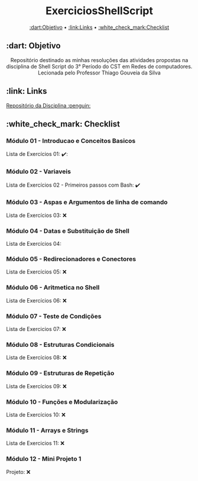 <h1 align="center">ExerciciosShellScript</h1>
<p align="center">
 <a href="#Objetivo">:dart:Objetivo</a> •
 <a href="#Links">:link:Links</a> • 
 <a href="#Checklist">:white_check_mark:Checklist</a>
</p>

<h2>:dart: Objetivo</h2>
<p align="center">Repositório destinado as minhas resoluções das atividades propostas na disciplina de Shell Script do 3° Período do CST em Redes de computadores. Lecionada pelo Professor Thiago Gouveia da Silva</p>

<h2>:link: Links</h2>
  <a href=https://github.com/ifpb/ShellScript> Repositório da Disciplina :penguin:</a>

<h2>:white_check_mark: Checklist</h2> 

<h3 align="left">Módulo 01 - Introducao e Conceitos Basicos</h3>

Lista de Exercícios 01: :heavy_check_mark::

<h3 align="left">Módulo 02 - Variaveis</h3>

Lista de Exercícios 02 - Primeiros passos com Bash: :heavy_check_mark:

<h3 align="left">Módulo 03 - Aspas e Argumentos de linha de comando</h3>

Lista de Exercícios 03: :x:

<h3 align="left">Módulo 04 - Datas e Substituição de Shell</h3>

Lista de Exercícios 04: 

<h3 align="left">Módulo 05 - Redirecionadores e Conectores</h3>

Lista de Exercícios 05: :x:

<h3 align="left">Módulo 06 - Aritmetica no Shell</h3>

Lista de Exercícios 06: :x:

<h3 align="left">Módulo 07 - Teste de Condições</h3>

Lista de Exercicios 07: :x:

<h3 align="left">Módulo 08 - Estruturas Condicionais</h3>

Lista de Exercícios 08: :x:

<h3 align="left">Módulo 09 - Estruturas de Repetição</h3>

Lista de Exercícios 09: :x:

<h3 align="left">Módulo 10 - Funções e Modularização</h3>

Lista de Exercícios 10: :x:

<h3 align="left">Módulo 11 - Arrays e Strings</h3>

Lista de Exercicios 11: :x:

<h3 align="left">Módulo 12 - Mini Projeto 1</h3>

Projeto: :x:
